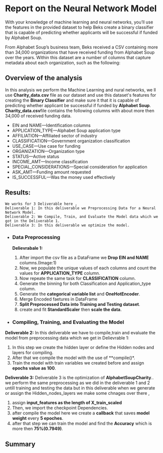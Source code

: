 # Report on the Neural Network Model

  With your knowledge of machine learning and neural networks, you’ll use the features in the provided dataset to help Beks create a binary classifier that is capable of predicting whether applicants will be successful if funded by Alphabet Soup.

From Alphabet Soup’s business team, Beks received a CSV containing more than 34,000 organizations that have received funding from Alphabet Soup over the years. Within this dataset are a number of columns that capture metadata about each organization, such as the following:


## Overview of the analysis
   In this analysis we perform the Machine Learning and nural networks, we ll use **Charity_data.csv** file as our dataset and use this dataset's features for creating the **Binary Classifier** and make sure it that it is capable of predicting whether applicant be successful if funded by **Alphabet Soup**.
   **Charity_data.csv**file contains the following columns with about more then 34,000 of received funding data.
   
   - EIN and NAME—Identification columns
   - APPLICATION_TYPE—Alphabet Soup application type
   - AFFILIATION—Affiliated sector of industry
   - CLASSIFICATION—Government organization classification
   - USE_CASE—Use case for funding
   - ORGANIZATION—Organization type
   - STATUS—Active status
   - INCOME_AMT—Income classification
   - SPECIAL_CONSIDERATIONS—Special consideration for application
   - ASK_AMT—Funding amount requested
   - IS_SUCCESSFUL—Was the money used effectively
   

## Results:

    We works for 3 Deliverable here , 
    Deliverable 1: In this deliverable we Preprocessing Data for a Neural Network Model.
    Deliverable 2: We Compile, Train, and Evaluate the Model data which we got in the Deliverable 1.
    Deliverable 3: In this deliverable we optimize the model.
    
 * ### Data Preprocessing
    **Delievrabale 1:** 
    1) After import the csv file as a DataFrame we **Drop EIN and NAME** columns.(Image:1)
    2) Now, we populate the unique values of each columns and count the values for **APPLICATION_TYPE** column.
    3) Now repeate the same task for **CLASSIFICATION** column.
    4) Generate the binning for both Classification and Application_type column.
    5) Generate the **categorical variable list** and **OneHotEncoder**.
    6) Merge Encoded faetures in DataFrame
    7) **Split Preprocessed Data into Training and Testing dataset**.
    8) create and fit **StandardScaler** then **scale the data**.
    
 * ### Compiling, Training, and Evaluating the Model
  **Deliverable 2:**
   In this deliverable we have to compile,train and evaluate the model from preprocessing data which we get in Delievrable 1:
   1) In this step we create the hidden layer or define the Hidden nodes and layers for compiling.
   2) After that we compile the model with the use of **compile()*.
   3) Train the model with train variables we created before and assign **epochs value as 100**.

**Deliverable 3:**
Deliverable 3 is the optimization of **AlphabetSoupCharity**..
we perform the same preprocessing as we did in the deliverable 1 and 2 untill training and testing the data but in this deliverable when we generate or assign the Hidden_nodes_layers we make some chnages over there ,
  1) assign **input_features as the length of X_train_scaled**
  2) Then, we import the checkpoint Dependencies.
  3) after compile the model here we create a **callback** that saves **model weight** every **5 epoches**.
  4) after that step we can train the model and find the **Accuracy** which is more then **75%(0.7949)**.

   
## Summary

